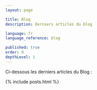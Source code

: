```yaml
---
layout: page

title: Blog
description: Derniers articles du blog

language: fr
language_reference: blog

published: true
order: 9
depthLevel: 1
---
```


Ci-dessous les derniers articles du Blog :

{% include posts.html %}
